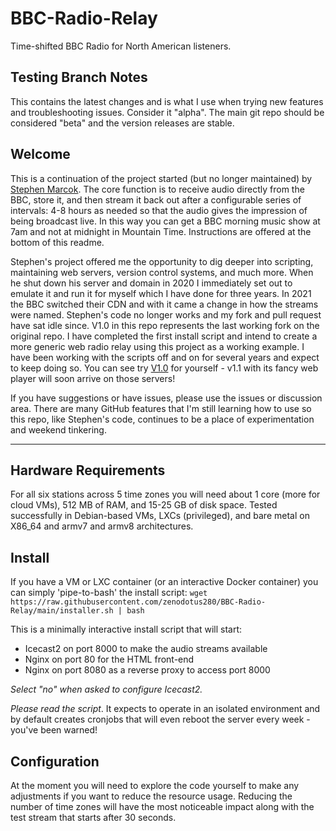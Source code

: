 # BBC-Radio-Relay

Time-shifted BBC Radio for North American listeners.

## Testing Branch Notes
This contains the latest changes and is what I use when trying new features and troubleshooting issues. Consider it "alpha". The main git repo should be considered "beta" and the version releases are stable.

## Welcome

This is a continuation of the project started (but no longer maintained) by [Stephen Marcok](https://github.com/marcokstephen/BBCRadioDelay). The core function is to receive audio directly from the BBC, store it, and then stream it back out after a configurable series of intervals: 4-8 hours as needed so that the audio gives the impression of being broadcast live. In this way you can get a BBC morning music show at 7am and not at midnight in Mountain Time. Instructions are offered at the bottom of this readme.

Stephen's project offered me the opportunity to dig deeper into scripting, maintaining web servers, version control systems, and much more. When he shut down his server and domain in 2020 I immediately set out to emulate it and run it for myself which I have done for three years. In 2021 the BBC switched their CDN and with it came a change in how the streams were named. Stephen's code no longer works and my fork and pull request have sat idle since. V1.0 in this repo represents the last working fork on the original repo. I have completed the first install script and intend to create a more generic web radio relay using this project as a working example. I have been working with the scripts off and on for several years and expect to keep doing so. You can see try [V1.0](https://bbcradiorelay.net/) for yourself - v1.1 with its fancy web player will soon arrive on those servers!

If you have suggestions or have issues, please use the issues or discussion area. There are many GitHub features that I'm still learning how to use so this repo, like Stephen's code, continues to be a place of experimentation and weekend tinkering.

---

## Hardware Requirements

For all six stations across 5 time zones you will need about 1 core (more for cloud VMs), 512 MB of RAM, and 15-25 GB of disk space. Tested successfully in Debian-based VMs, LXCs (privileged), and bare metal on X86_64 and armv7 and armv8 architectures.

## Install

If you have a VM or LXC container (or an interactive Docker container) you can simply 'pipe-to-bash' the install script:
`wget https://raw.githubusercontent.com/zenodotus280/BBC-Radio-Relay/main/installer.sh | bash`

This is a minimally interactive install script that will start:
- Icecast2 on port 8000 to make the audio streams available
- Nginx on port 80 for the HTML front-end
- Nginx on port 8080 as a reverse proxy to access port 8000

*Select "no" when asked to configure Icecast2.*

*Please read the script*. It expects to operate in an isolated environment and by default creates cronjobs that will even reboot the server every week - you've been warned!

## Configuration

At the moment you will need to explore the code yourself to make any adjustments if you want to reduce the resource usage. Reducing the number of time zones will have the most noticeable impact along with the test stream that starts after 30 seconds.

